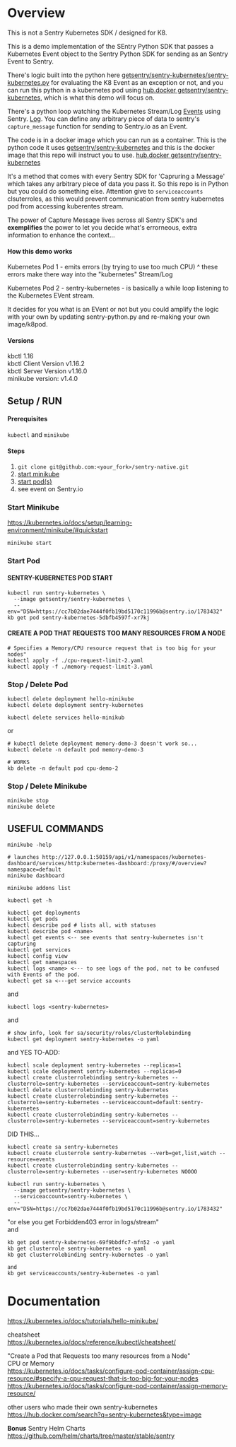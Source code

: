 # Overview  
This is not a Sentry Kubernetes SDK / designed for K8.

This is a demo implementation of the SEntry Python SDK that passes a Kubernetes Event object to the Sentry Python SDK for sending as an Sentry Event to Sentry.

There's logic built into the python here [getsentry/sentry-kubernetes/sentry-kubernetes.py](https://github.com/getsentry/sentry-kubernetes/blob/master/sentry-kubernetes.py) for evaluating the K8 Event as an exception or not, and you can run this python in a kubernetes pod using [hub.docker getsentry/sentry-kubernetes](https://hub.docker.com/r/getsentry/sentry-kubernetes), which is what this demo will focus on.

There's a python loop watching the Kubernetes Stream/Log [Events](https://www.bluematador.com/blog/kubernetes-events-explained) using Sentry. [Log](https://kubernetes.io/docs/concepts/cluster-administration/logging/).
You can define any arbitrary piece of data to sentry's `capture_message` function for sending to Sentry.io as an Event.

The code is in a docker image which you can run as a container. This is the python code it uses [getsentry/sentry-kubernetes](https://github.com/getsentry/sentry-kubernetes) and this is the docker image that this repo will instruct you to use. [hub.docker getsentry/sentry-kubernetes](https://hub.docker.com/r/getsentry/sentry-kubernetes)

It's a method that comes with every Sentry SDK for 'Capruring a Message' which takes any arbitrary piece of data you pass it. So this repo is in Python but you could do something else.
Attention give to `serviceaccounts` clsuterroles, as this would prevent communication from sentry kubernetes pod from accessing kuberentes stream.

The power of Capture Message lives across all Sentry SDK's and **exemplifies** the power to let you decide what's errorneous, extra information to enhance the context...

#### How this demo works
Kubernetes Pod 1 - emits errors (by trying to use too much CPU)
^ these errors make there way into the "kubernetes" Stream/Log

Kubernetes Pod 2 - sentry-kubernetes - is basically a while loop listening to the Kubernetes EVent stream.

It decides for you what is an EVent or not but you could amplify the logic with your own by updating sentry-python.py and re-making your own image/k8pod.

#### Versions
kbctl 1.16  
kbctl Client Version v1.16.2  
kbctl Server Version v1.16.0  
minikube version: v1.4.0  


## Setup / RUN
#### Prerequisites
`kubectl` and `minikube`  

#### Steps
1. `git clone git@github.com:<your_fork>/sentry-native.git`
2. [start minikube](#start-minikube)
3. [start pod(s)](#start-pod)
4. see event on Sentry.io

### Start Minikube
https://kubernetes.io/docs/setup/learning-environment/minikube/#quickstart  
```
minikube start
```

### Start Pod

#### SENTRY-KUBERNETES POD START
```
kubectl run sentry-kubernetes \
  --image getsentry/sentry-kubernetes \
  --env="DSN=https://cc7b02dae7444f0fb19bd5170c11996b@sentry.io/1783432"
kb get pod sentry-kubernetes-5dbfb4597f-xr7kj
```
#### CREATE A POD THAT REQUESTS TOO MANY RESOURCES FROM A NODE
```
# Specifies a Memory/CPU resource request that is too big for your nodes"  
kubectl apply -f ./cpu-request-limit-2.yaml
kubectl apply -f ./memory-request-limit-3.yaml
```

### Stop / Delete Pod
```
kubectl delete deployment hello-minikube
kubectl delete deployment sentry-kubernetes

kubectl delete services hello-minikub
```
or
```
# kubectl delete deployment memory-demo-3 doesn't work so...
kubectl delete -n default pod memory-demo-3

# WORKS
kb delete -n default pod cpu-demo-2
```

### Stop / Delete Minikube
```
minikube stop
minikube delete
```

## USEFUL COMMANDS
`minikube -help`

```
# launches http://127.0.0.1:50159/api/v1/namespaces/kubernetes-dashboard/services/http:kubernetes-dashboard:/proxy/#/overview?namespace=default
minikube dashboard

minikube addons list
```
`kubectl get -h`
```
kubectl get deployments
kubectl get pods
kubectl describe pod # lists all, with statuses
kubectl describe pod <name>
kubectl get events <-- see events that sentry-kubernetes isn't capturing
kubectl get services
kubectl config view
kubectl get namespaces
kubectl logs <name> <--- to see logs of the pod, not to be confused with Events of the pod.
kubectl get sa <---get service accounts
```
and
```
kubectl logs <sentry-kubernetes>
```
and
```
# show info, look for sa/security/roles/clusterRolebinding
kubectl get deployment sentry-kubernetes -o yaml  
```
and
YES TO-ADD:  
```
kubectl scale deployment sentry-kubernetes --replicas=1
kubectl scale deployment sentry-kubernetes --replicas=0
kubectl create clusterrolebinding sentry-kubernetes --clusterrole=sentry-kubernetes --serviceaccount=sentry-kubernetes
kubectl delete clusterrolebinding sentry-kubernetes
kubectl create clusterrolebinding sentry-kubernetes --clusterrole=sentry-kubernetes --serviceaccount=default:sentry-kubernetes
kubectl create clusterrolebinding sentry-kubernetes --clusterrole=sentry-kubernetes --serviceaccount=sentry-kubernetes
```

DID THIS...
```
kubectl create sa sentry-kubernetes
kubectl create clusterrole sentry-kubernetes --verb=get,list,watch --resource=events
kubectl create clusterrolebinding sentry-kubernetes --clusterrole=sentry-kubernetes --user=sentry-kubernetes NOOOO

kubectl run sentry-kubernetes \
  --image getsentry/sentry-kubernetes \
  --serviceaccount=sentry-kubernetes \
  --env="DSN=https://cc7b02dae7444f0fb19bd5170c11996b@sentry.io/1783432"
```

"or else you get Forbidden403 error in logs/stream"  
and
```
kb get pod sentry-kubernetes-69f9bbdfc7-mfn52 -o yaml
kb get clusterrole sentry-kubernetes -o yaml
kb get clusterrolebinding sentry-kubernetes -o yaml

and
kb get serviceaccounts/sentry-kubernetes -o yaml
```


# Documentation 
https://kubernetes.io/docs/tutorials/hello-minikube/

cheatsheet  
https://kubernetes.io/docs/reference/kubectl/cheatsheet/  

"Create a Pod that Requests too many resources from a Node"  
CPU or Memory  
https://kubernetes.io/docs/tasks/configure-pod-container/assign-cpu-resource/#specify-a-cpu-request-that-is-too-big-for-your-nodes  
https://kubernetes.io/docs/tasks/configure-pod-container/assign-memory-resource/  

other users who made their own sentry-kubernetes  
https://hub.docker.com/search?q=sentry-kubernetes&type=image

**Bonus** Sentry Helm Charts  
https://github.com/helm/charts/tree/master/stable/sentry